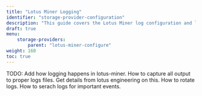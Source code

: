 ```yaml
---
title: "Lotus Miner Logging"
identifier: "storage-provider-configuration"
description: "This guide covers the Lotus Miner log configuration and logging usage."
draft: true
menu:
    storage-providers:
        parent: "lotus-miner-configure"
weight: 160
toc: true
---
```


TODO:
Add how logging happens in lotus-miner.
How to capture all output to proper logs files. Get details from lotus engineering on this.
How to rotate logs.
How to serach logs for important events.

